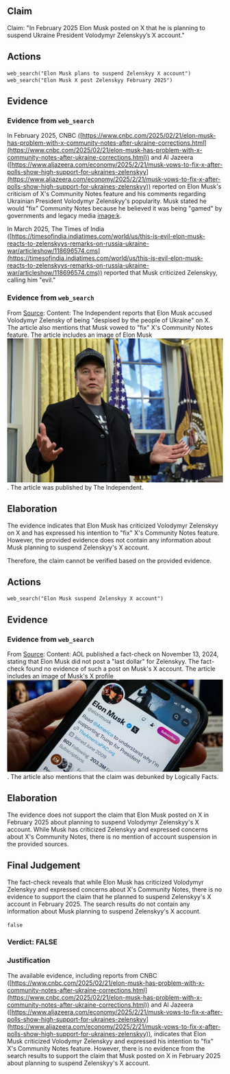 ## Claim
Claim: "In February 2025 Elon Musk posted on X that he is planning to suspend Ukraine President Volodymyr Zelenskyy’s X account."

## Actions
```
web_search("Elon Musk plans to suspend Zelenskyy X account")
web_search("Elon Musk X post Zelenskyy February 2025")
```

## Evidence
### Evidence from `web_search`
In February 2025, CNBC ([https://www.cnbc.com/2025/02/21/elon-musk-has-problem-with-x-community-notes-after-ukraine-corrections.html](https://www.cnbc.com/2025/02/21/elon-musk-has-problem-with-x-community-notes-after-ukraine-corrections.html)) and Al Jazeera ([https://www.aljazeera.com/economy/2025/2/21/musk-vows-to-fix-x-after-polls-show-high-support-for-ukraines-zelenskyy](https://www.aljazeera.com/economy/2025/2/21/musk-vows-to-fix-x-after-polls-show-high-support-for-ukraines-zelenskyy)) reported on Elon Musk's criticism of X's Community Notes feature and his comments regarding Ukrainian President Volodymyr Zelenskyy's popularity. Musk stated he would "fix" Community Notes because he believed it was being "gamed" by governments and legacy media <image:k>.

In March 2025, The Times of India ([https://timesofindia.indiatimes.com/world/us/this-is-evil-elon-musk-reacts-to-zelenskyys-remarks-on-russia-ukraine-war/articleshow/118696574.cms](https://timesofindia.indiatimes.com/world/us/this-is-evil-elon-musk-reacts-to-zelenskyys-remarks-on-russia-ukraine-war/articleshow/118696574.cms)) reported that Musk criticized Zelenskyy, calling him "evil."


### Evidence from `web_search`
From [Source](https://www.independent.co.uk/news/world/americas/us-politics/elon-musk-x-ukraine-trump-zelensky-b2702216.html): 
Content: The Independent reports that Elon Musk accused Volodymyr Zelensky of being "despised by the people of Ukraine" on X. The article also mentions that Musk vowed to "fix" X's Community Notes feature. The article includes an image of Elon Musk ![image 13495](media/2025-08-31_18-52-1756666327-317400.jpg). The article was published by The Independent.


## Elaboration
The evidence indicates that Elon Musk has criticized Volodymyr Zelenskyy on X and has expressed his intention to "fix" X's Community Notes feature. However, the provided evidence does not contain any information about Musk planning to suspend Zelenskyy's X account.

Therefore, the claim cannot be verified based on the provided evidence.


## Actions
```
web_search("Elon Musk suspend Zelenskyy X account")
```

## Evidence
### Evidence from `web_search`
From [Source](https://www.aol.com/fact-check-elon-musk-didn-164103080.html): 
Content: AOL published a fact-check on November 13, 2024, stating that Elon Musk did not post a "last dollar" for Zelenskyy. The fact-check found no evidence of such a post on Musk's X account. The article includes an image of Musk's X profile ![image 13497](media/2025-08-31_18-52-1756666378-543840.jpg). The article also mentions that the claim was debunked by Logically Facts.


## Elaboration
The evidence does not support the claim that Elon Musk posted on X in February 2025 about planning to suspend Volodymyr Zelenskyy's X account. While Musk has criticized Zelenskyy and expressed concerns about X's Community Notes, there is no mention of account suspension in the provided sources.


## Final Judgement
The fact-check reveals that while Elon Musk has criticized Volodymyr Zelenskyy and expressed concerns about X's Community Notes, there is no evidence to support the claim that he planned to suspend Zelenskyy's X account in February 2025. The search results do not contain any information about Musk planning to suspend Zelenskyy's X account.

`false`

### Verdict: FALSE

### Justification
The available evidence, including reports from CNBC ([https://www.cnbc.com/2025/02/21/elon-musk-has-problem-with-x-community-notes-after-ukraine-corrections.html](https://www.cnbc.com/2025/02/21/elon-musk-has-problem-with-x-community-notes-after-ukraine-corrections.html)) and Al Jazeera ([https://www.aljazeera.com/economy/2025/2/21/musk-vows-to-fix-x-after-polls-show-high-support-for-ukraines-zelenskyy](https://www.aljazeera.com/economy/2025/2/21/musk-vows-to-fix-x-after-polls-show-high-support-for-ukraines-zelenskyy)), indicates that Elon Musk criticized Volodymyr Zelenskyy and expressed his intention to "fix" X's Community Notes feature. However, there is no evidence from the search results to support the claim that Musk posted on X in February 2025 about planning to suspend Zelenskyy's X account.
